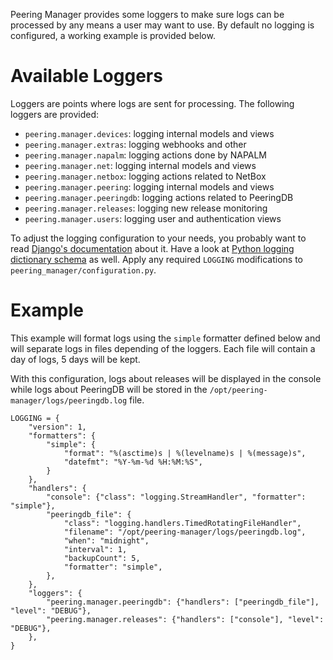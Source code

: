 Peering Manager provides some loggers to make sure logs can be processed by any
means a user may want to use. By default no logging is configured, a working
example is provided below.

# Available Loggers

Loggers are points where logs are sent for processing. The following
loggers are provided:

* `peering.manager.devices`: logging internal models and views
* `peering.manager.extras`: logging webhooks and other
* `peering.manager.napalm`: logging actions done by NAPALM
* `peering.manager.net`: logging internal models and views
* `peering.manager.netbox`: logging actions related to NetBox
* `peering.manager.peering`: logging internal models and views
* `peering.manager.peeringdb`: logging actions related to PeeringDB
* `peering.manager.releases`: logging new release monitoring
* `peering.manager.users`: logging user and authentication views

To adjust the logging configuration to your needs, you probably want to read
[Django's documentation](https://docs.djangoproject.com/en/stable/topics/logging/)
about it. Have a look at
[Python logging dictionary schema](https://docs.python.org/3/library/logging.config.html#logging-config-dictschema)
as well. Apply any required `LOGGING` modifications to
`peering_manager/configuration.py`.

# Example

This example will format logs using the `simple` formatter defined below and
will separate logs in files depending of the loggers. Each file will contain a
day of logs, 5 days will be kept.

With this configuration, logs about releases will be displayed in the console
while logs about PeeringDB will be stored in the
`/opt/peering-manager/logs/peeringdb.log` file.

```no-highlight
LOGGING = {
    "version": 1,
    "formatters": {
        "simple": {
            "format": "%(asctime)s | %(levelname)s | %(message)s",
            "datefmt": "%Y-%m-%d %H:%M:%S",
        }
    },
    "handlers": {
        "console": {"class": "logging.StreamHandler", "formatter": "simple"},
        "peeringdb_file": {
            "class": "logging.handlers.TimedRotatingFileHandler",
            "filename": "/opt/peering-manager/logs/peeringdb.log",
            "when": "midnight",
            "interval": 1,
            "backupCount": 5,
            "formatter": "simple",
        },
    },
    "loggers": {
        "peering.manager.peeringdb": {"handlers": ["peeringdb_file"], "level": "DEBUG"},
        "peering.manager.releases": {"handlers": ["console"], "level": "DEBUG"},
    },
}
```

